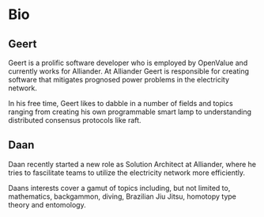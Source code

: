 
# Bio

## Geert
Geert is a prolific software developer who is employed by OpenValue and
currently works for Alliander. At Alliander Geert is responsible for creating
software that mitigates prognosed power problems in the electricity network.

In his free time, Geert likes to dabble in a number of fields and topics ranging
from creating his own programmable smart lamp to understanding distributed
consensus protocols like raft.

## Daan
Daan recently started a new role as Solution Architect at Alliander, where
he tries to fascilitate teams to utilize the electricity network more
efficiently.

Daans interests cover a gamut of topics including, but not limited to,
mathematics, backgammon, diving, Brazilian Jiu Jitsu, homotopy type theory and
entomology. 


